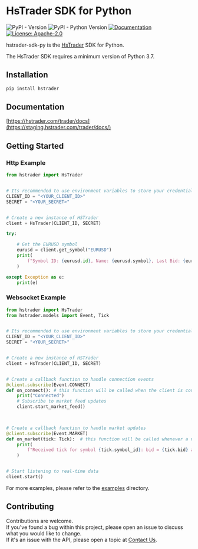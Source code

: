 # HsTrader SDK for Python

![PyPI - Version](https://img.shields.io/pypi/v/hstrader)
![PyPI - Python Version](https://img.shields.io/pypi/pyversions/hstrader)
[![Documentation](https://img.shields.io/badge/docs-latest-blue)](https://staging.hstrader.com/trader/docs/)
[![License: Apache-2.0](https://img.shields.io/badge/License-Apache%202.0-blue.svg)](https://opensource.org/licenses/Apache-2.0)


hstrader-sdk-py is the [HsTrader](https://hstrader.com) SDK for Python.

The HsTrader SDK requires a minimum version of Python 3.7.

## Installation

```bash
pip install hstrader
```

## Documentation

[https://hstrader.com/trader/docs](https://staging.hstrader.com/trader/docs/)

## Getting Started

### Http Example

```python
from hstrader import HsTrader


# Its recommended to use environment variables to store your credentials
CLIENT_ID = "<YOUR_CLIENT_ID>"
SECRET = "<YOUR_SECRET>"


# Create a new instance of HSTrader
client = HsTrader(CLIENT_ID, SECRET)

try:

    # Get the EURUSD symbol
    eurusd = client.get_symbol("EURUSD")
    print(
        f"Symbol ID: {eurusd.id}, Name: {eurusd.symbol}, Last Bid: {eurusd.last_bid}, Last Ask: {eurusd.last_ask}"
    )

except Exception as e:
    print(e)


```

### Websocket Example

```python
from hstrader import HsTrader
from hstrader.models import Event, Tick


# Its recommended to use environment variables to store your credentials
CLIENT_ID = "<YOUR_CLIENT_ID>"
SECRET = "<YOUR_SECRET>"


# Create a new instance of HSTrader
client = HsTrader(CLIENT_ID, SECRET)


# Create a callback function to handle connection events
@client.subscribe(Event.CONNECT)
def on_connect(): # this function will be called when the client is connected to the server
    print("Connected")
    # Subscribe to market feed updates
    client.start_market_feed()
    


# Create a callback function to handle market updates
@client.subscribe(Event.MARKET)
def on_market(tick: Tick):  # this function will be called whenever a new market update is received
    print(
        f"Received tick for symbol {tick.symbol_id}: bid = {tick.bid} ask = {tick.ask}"
    )


# Start listening to real-time data
client.start()


```

For more examples, please refer to the [examples](/examples/) directory.
## Contributing

Contributions are welcome.<br/>
If you've found a bug within this project, please open an issue to discuss what you would like to change.<br/>
If it's an issue with the API, please open a topic at [Contact Us]().
